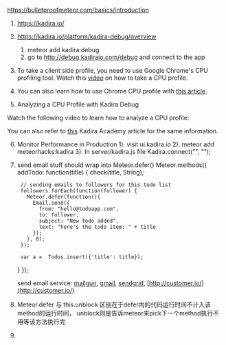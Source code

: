 https://bulletproofmeteor.com/basics/introduction

1. https://kadira.io/

2. https://kadira.io/platform/kadira-debug/overview
    1) meteor add kadira:debug
    2) go to http://debug.kadiraio.com/debug and connect to the app

3. To take a client side profile, you need to use Google Chrome's CPU profiling tool. Watch this [video](https://kadira.io/platform/kadira-debug/cpu-profiling/taking-a-client-profile) on how to take a CPU profile.

4. You can also learn how to use Chrome CPU profile with [this article](https://developer.chrome.com/devtools/docs/cpu-profiling).

5. Analyzing a CPU Profile with Kadira Debug

Watch the following video to learn how to analyze a CPU profile:

You can also refer to [this](https://kadira.io/academy/analyze-meteor-cpu-profile/) Kadira Academy article for the same information.

6. Monitor Performance in Production
  1). visit ui.kadira.io
  2). meteor add meteorhacks:kadira
  3). In server/kadira.js file
          Kadira.connect("<appId>", "<appSecret>");

7. send email stuff should wrap into Meteor.defer()
    Meteor.methods({
      addTodo: function(title) {
        check(title, String);

        // sending emails to followers for this todo list
        followers.forEach(function(follower) {
          Meteor.defer(function(){
            Email.send({
              from: "hello@todoapp.com",
              to: follower,
              subject: "New todo added",
              text: "here's the todo item: " + title
            });
          }, 0);
        });

        var a =  Todos.insert({'title': title});
      }
    });

    send email service:
      [mailgun](http://documentation.mailgun.com/api-sending.html#sending),
      [gmail](https://developers.google.com/gmail/api/overview),
      [sendgrid](https://sendgrid.com/docs/API_Reference/Web_API/index.html),
      [http://customer.io/](http://customer.io/)

8. Meteor.defer 与 this.unblock 区别在于defer内的代码运行时间不计入该method的运行时间，
    unblock则是告诉meteor来pick下一个method执行不用等该方法执行完

9. 
